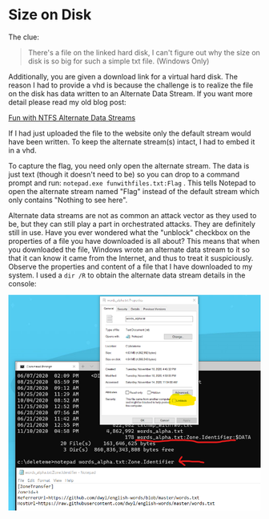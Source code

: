 # Size on Disk

The clue:

> There's a file on the linked hard disk, I can't figure out why the size on disk is so big for such a simple txt file. (Windows Only)  

 Additionally, you are given a download link for a virtual hard disk. The reason I had to provide a vhd is because the challenge is to realize the file on the disk has data written to an Alternate Data Stream. If you want more detail please read my old blog post:  

[Fun with NTFS Alternate Data Streams](https://contrivedexample.com/2017/04/16/fun-with-ntfs-alternate-data-streams/)  

If I had just uploaded the file to the website only the default stream would have been written. To keep the alternate stream(s) intact, I had to embed it in a vhd.  

To capture the flag, you need only open the alternate stream. The data is just text (though it doesn't need to be) so you can drop to a command prompt and run: `notepad.exe funwithfiles.txt:Flag` . This tells Notepad to open the alternate stream named "Flag" instead of the default stream which only contains "Nothing to see here".  

Alternate data streams are not as common an attack vector as they used to be, but they can still play a part in orchestrated attacks. They are definitely still in use. Have you ever wondered what the "unblock" checkbox on the properties of a file you have downloaded is all about? This means that when you downloaded the file, Windows wrote an alternate data stream to it so that it can know it came from the Internet, and thus to treat it suspiciously. Observe the properties and content of a file that I have downloaded to my system. I used a `dir /R` to obtain the alternate data stream details in the console:  

![ads](./media/zoneid.png)